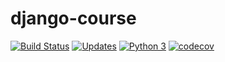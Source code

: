 # django-course

[![Build Status](https://travis-ci.org/dougfraga/django-course.svg?branch=master)](https://travis-ci.org/dougfraga/django-course)
[![Updates](https://pyup.io/repos/github/dougfraga/django-course/shield.svg)](https://pyup.io/repos/github/dougfraga/django-course/)
[![Python 3](https://pyup.io/repos/github/dougfraga/django-course/python-3-shield.svg)](https://pyup.io/repos/github/dougfraga/django-course/)
[![codecov](https://codecov.io/gh/dougfraga/django-course/branch/master/graph/badge.svg)](https://codecov.io/gh/dougfraga/django-course)
